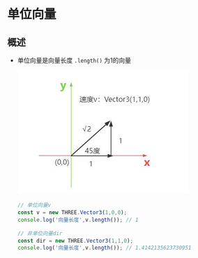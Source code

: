 # 单位向量

## 概述

+ 单位向量是向量长度 `.length()` 为1的向量

  ![向量表示速度](./images/向量表示速度.jpg)

  ```js
  // 单位向量v
  const v = new THREE.Vector3(1,0,0);
  console.log('向量长度',v.length()); // 1
  ```

  ```js
  // 非单位向量dir
  const dir = new THREE.Vector3(1,1,0);
  console.log('向量长度',v.length()); // 1.4142135623730951
  ```
